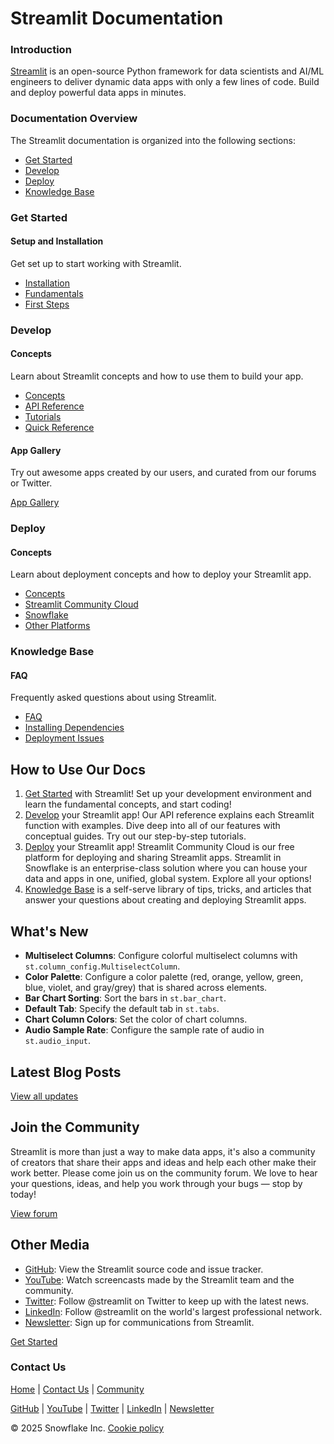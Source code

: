 Streamlit Documentation
======================
### Introduction

[Streamlit](https://www.streamlit.io) is an open-source Python framework for data scientists and AI/ML engineers to deliver dynamic data apps with only a few lines of code. Build and deploy powerful data apps in minutes.

### Documentation Overview

The Streamlit documentation is organized into the following sections:

*   [Get Started](#get-started)
*   [Develop](#develop)
*   [Deploy](#deploy)
*   [Knowledge Base](#knowledge-base)

### Get Started
#### Setup and Installation

Get set up to start working with Streamlit.

*   [Installation](/get-started/installation)
*   [Fundamentals](/get-started/fundamentals)
*   [First Steps](/get-started/tutorials)

### Develop
#### Concepts

Learn about Streamlit concepts and how to use them to build your app.

*   [Concepts](/develop/concepts)
*   [API Reference](/develop/api-reference)
*   [Tutorials](/develop/tutorials)
*   [Quick Reference](/develop/quick-reference)

#### App Gallery

Try out awesome apps created by our users, and curated from our forums or Twitter.

[App Gallery](https://streamlit.io/gallery)

### Deploy
#### Concepts

Learn about deployment concepts and how to deploy your Streamlit app.

*   [Concepts](/deploy/concepts)
*   [Streamlit Community Cloud](/deploy/streamlit-community-cloud)
*   [Snowflake](/deploy/snowflake)
*   [Other Platforms](/deploy/tutorials)

### Knowledge Base
#### FAQ

Frequently asked questions about using Streamlit.

*   [FAQ](/knowledge-base/using-streamlit)
*   [Installing Dependencies](/knowledge-base/dependencies)
*   [Deployment Issues](/knowledge-base/deploy)

## How to Use Our Docs

1.  [Get Started](/get-started) with Streamlit! Set up your development environment and learn the fundamental concepts, and start coding!
2.  [Develop](/develop) your Streamlit app! Our API reference explains each Streamlit function with examples. Dive deep into all of our features with conceptual guides. Try out our step-by-step tutorials.
3.  [Deploy](/deploy) your Streamlit app! Streamlit Community Cloud is our free platform for deploying and sharing Streamlit apps. Streamlit in Snowflake is an enterprise-class solution where you can house your data and apps in one, unified, global system. Explore all your options!
4.  [Knowledge Base](/knowledge-base) is a self-serve library of tips, tricks, and articles that answer your questions about creating and deploying Streamlit apps.

## What's New

*   **Multiselect Columns**: Configure colorful multiselect columns with `st.column_config.MultiselectColumn`.
*   **Color Palette**: Configure a color palette (red, orange, yellow, green, blue, violet, and gray/grey) that is shared across elements.
*   **Bar Chart Sorting**: Sort the bars in `st.bar_chart`.
*   **Default Tab**: Specify the default tab in `st.tabs`.
*   **Chart Column Colors**: Set the color of chart columns.
*   **Audio Sample Rate**: Configure the sample rate of audio in `st.audio_input`.

## Latest Blog Posts

[View all updates](https://blog.streamlit.io/)

## Join the Community

Streamlit is more than just a way to make data apps, it's also a community of creators that share their apps and ideas and help each other make their work better. Please come join us on the community forum. We love to hear your questions, ideas, and help you work through your bugs — stop by today!

[View forum](https://discuss.streamlit.io)

## Other Media

*   [GitHub](https://github.com/streamlit): View the Streamlit source code and issue tracker.
*   [YouTube](https://www.youtube.com/channel/UC3LD42rjj-Owtxsa6PwGU5Q): Watch screencasts made by the Streamlit team and the community.
*   [Twitter](https://twitter.com/streamlit): Follow @streamlit on Twitter to keep up with the latest news.
*   [LinkedIn](https://www.linkedin.com/company/streamlit): Follow @streamlit on the world's largest professional network.
*   [Newsletter](https://info.snowflake.com/streamlit-newsletter-sign-up.html): Sign up for communications from Streamlit.

[Get Started](/get-started)

### Contact Us

[Home](/) | [Contact Us](mailto:hello@streamlit.io?subject=Contact%20from%20documentation%20) | [Community](https://discuss.streamlit.io)

[GitHub](https://github.com/streamlit) | [YouTube](https://www.youtube.com/channel/UC3LD42rjj-Owtxsa6PwGU5Q) | [Twitter](https://twitter.com/streamlit) | [LinkedIn](https://www.linkedin.com/company/streamlit) | [Newsletter](https://info.snowflake.com/streamlit-newsletter-sign-up.html)

&copy; 2025 Snowflake Inc. [Cookie policy](https://www.streamlit.io/cookie-policy)
